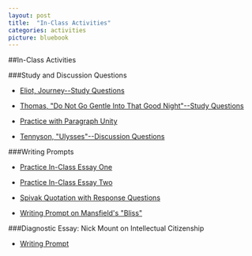 ```yaml
---
layout: post
title:  "In-Class Activities"
categories: activities
picture: bluebook
---
```


##In-Class Activities

###Study and Discussion Questions

* [Eliot, Journey--Study Questions](http://docs.google.com/viewer?url=https://github.com/axchristie/test/blob/gh-pages/assets/docs/in_class_activities/Day_1_Eliot-Journey_study_questions.pdf?raw=true)

* [Thomas, "Do Not Go Gentle Into That Good Night"--Study Questions](http://docs.google.com/viewer?url=https://github.com/axchristie/test/blob/gh-pages/assets/docs/in_class_activities/Day_1_Thomas_Do_Not_Go_Gentle_questions.pdf?raw=true)

* [Practice with Paragraph Unity](http://docs.google.com/viewer?url=https://github.com/axchristie/test/blob/gh-pages/assets/docs/in_class_activities/Day_1_practice_with_paragraph_unity.pdf?raw=true)

* [Tennyson, "Ulysses"--Discussion Questions](http://docs.google.com/viewer?url=https://github.com/axchristie/test/blob/gh-pages/assets/docs/in_class_activities/Day_3_Ulysses_discussion_questions.pdf?raw=true)

###Writing Prompts

* [Practice In-Class Essay One](http://docs.google.com/viewer?url=https://github.com/axchristie/test/blob/gh-pages/assets/docs/in_class_activities/writing%20prompts/Practice%20in-class%20essay.docx?raw=true)

* [Practice In-Class Essay Two](http://docs.google.com/viewer?url=https://github.com/axchristie/test/blob/gh-pages/assets/docs/in_class_activities/writing%20prompts/Practice%20in-class%20essay%202.docx?raw=true)

* [Spivak Quotation with Response Questions](http://docs.google.com/viewer?url=https://github.com/axchristie/test/blob/gh-pages/assets/docs/in_class_activities/writing%20prompts/Spivak-1.doc?raw=true)

* [Writing Prompt on Mansfield's "Bliss"](http://docs.google.com/viewer?url=https://github.com/axchristie/test/blob/gh-pages/assets/docs/in_class_activities/writing%20prompts/bliss%20prompt.docx?raw=true )

###Diagnostic Essay: Nick Mount on Intellectual Citizenship

* [Writing Prompt](http://docs.google.com/viewer?url=https://github.com/axchristie/test/blob/gh-pages/assets/docs/in_class_activities/writing%20prompts/diagnostic_mount.docx?raw=true)

<br>

<object width="480" height="385"><param name="movie" value="http://www.youtube.com/v/VYVTPzgFcuc&amp;hl=en_US&amp;fs=1"></param><param name="allowFullScreen" value="true"></param><param name="allowscriptaccess" value="always"></param><embed src="http://www.youtube.com/v/VYVTPzgFcuc&amp;hl=en_US&amp;fs=1" type="application/x-shockwave-flash" allowscriptaccess="always" allowfullscreen="true" width="480" height="385"></embed></object>


